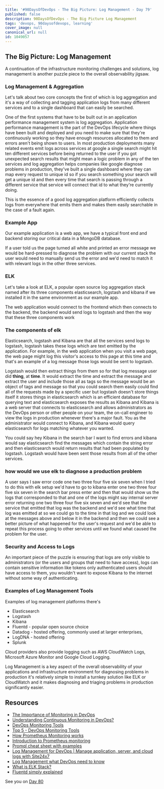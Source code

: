 ```yaml
---
title: '#90DaysOfDevOps - The Big Picture: Log Management - Day 79'
published: false
description: 90DaysOfDevOps - The Big Picture Log Management
tags: 'devops, 90daysofdevops, learning'
cover_image: null
canonical_url: null
id: 1049057
---
```


## The Big Picture: Log Management

A continuation of the infrastructure monitoring challenges and solutions, log management is another puzzle piece to the overall observability jigsaw.

### Log Management & Aggregation

Let's talk about two core concepts the first of which is log aggregation and it's a way of collecting and tagging application logs from many different services and to a single dashboard that can easily be searched.

One of the first systems that have to be built out in an application performance management system is log aggregation. Application performance management is the part of the DevOps lifecycle where things have been built and deployed and you need to make sure that they're continuously working so they have enough resources allocated to them and errors aren't being shown to users. In most production deployments many related events emit logs across services at google a single search might hit ten different services before being returned to the user if you got unexpected search results that might mean a logic problem in any of the ten services and log aggregation helps companies like google diagnose problems in production, they've built a single dashboard where they can map every request to unique id so if you search something your search will get a unique id and then every time that search is passing through a different service that service will connect that id to what they're currently doing.

This is the essence of a good log aggregation platform efficiently collects logs from everywhere that emits them and makes them easily searchable in the case of a fault again.

### Example App

Our example application is a web app, we have a typical front end and backend storing our critical data in a MongoDB database.

If a user told us the page turned all white and printed an error message we would be hard-pressed to diagnose the problem with our current stack the user would need to manually send us the error and we'd need to match it with relevant logs in the other three services.

### ELK

Let's take a look at ELK, a popular open source log aggregation stack named after its three components elasticsearch, logstash and kibana if we installed it in the same environment as our example app.

The web application would connect to the frontend which then connects to the backend, the backend would send logs to logstash and then the way that these three components work

### The components of elk

Elasticsearch, logstash and Kibana are that all the services send logs to logstash, logstash takes these logs which are text emitted by the application. For example, in the web application when you visit a web page, the web page might log this visitor's access to this page at this time and that's an example of a log message those logs would be sent to logstash.

Logstash would then extract things from them so for that log message user did **thing**, at **time**. It would extract the time and extract the message and extract the user and include those all as tags so the message would be an object of tags and message so that you could search them easily could find all of the requests made by a specific user but logstash doesn't store things itself it stores things in elasticsearch which is an efficient database for querying text and elasticsearch exposes the results as Kibana and Kibana is a web server that connects to elasticsearch and allows administrators as the DevOps person or other people on your team, the on-call engineer to view the logs in production whenever there's a major fault. You as the administrator would connect to Kibana, and Kibana would query elasticsearch for logs matching whatever you wanted.

You could say hey Kibana in the search bar I want to find errors and kibana would say elasticsearch find the messages which contain the string error and then elasticsearch would return results that had been populated by logstash. Logstash would have been sent those results from all of the other services.

### how would we use elk to diagnose a production problem

A user says I saw error code one two three four five six seven when I tried to do this with elk setup we'd have to go to kibana enter one two three four five six seven in the search bar press enter and then that would show us the logs that corresponded to that and one of the logs might say internal server error returning one two three four five six seven and we'd see that the service that emitted that log was the backend and we'd see what time that log was emitted at so we could go to the time in that log and we could look at the messages above and below it in the backend and then we could see a better picture of what happened for the user's request and we'd be able to repeat this process going to other services until we found what caused the problem for the user.

### Security and Access to Logs

An important piece of the puzzle is ensuring that logs are only visible to administrators (or the users and groups that need to have access), logs can contain sensitive information like tokens only authenticated users should have access to them, you wouldn't want to expose Kibana to the internet without some way of authenticating.

### Examples of Log Management Tools

Examples of log management platforms there's

- Elasticsearch
- Logstash
- Kibana
- Fluentd - popular open source choice
- Datadog - hosted offering, commonly used at larger enterprises,
- LogDNA - hosted offering
- Splunk

Cloud providers also provide logging such as AWS CloudWatch Logs, Microsoft Azure Monitor and Google Cloud Logging.

Log Management is a key aspect of the overall observability of your applications and infrastructure environment for diagnosing problems in production it's relatively simple to install a turnkey solution like ELK or CloudWatch and it makes diagnosing and triaging problems in production significantly easier.

## Resources

- [The Importance of Monitoring in DevOps](https://www.devopsonline.co.uk/the-importance-of-monitoring-in-devops/)
- [Understanding Continuous Monitoring in DevOps?](https://medium.com/devopscurry/understanding-continuous-monitoring-in-devops-f6695b004e3b)
- [DevOps Monitoring Tools](https://www.youtube.com/watch?v=Zu53QQuYqJ0)
- [Top 5 - DevOps Monitoring Tools](https://www.youtube.com/watch?v=4t71iv_9t_4)
- [How Prometheus Monitoring works](https://www.youtube.com/watch?v=h4Sl21AKiDg)
- [Introduction to Prometheus monitoring](https://www.youtube.com/watch?v=5o37CGlNLr8)
- [Promql cheat sheet with examples](https://www.containiq.com/post/promql-cheat-sheet-with-examples)
- [Log Management for DevOps | Manage application, server, and cloud logs with Site24x7](https://www.youtube.com/watch?v=J0csO_Shsj0)
- [Log Management what DevOps need to know](https://devops.com/log-management-what-devops-teams-need-to-know/)
- [What is ELK Stack?](https://www.youtube.com/watch?v=4X0WLg05ASw)
- [Fluentd simply explained](https://www.youtube.com/watch?v=5ofsNyHZwWE&t=14s)

See you on [Day 80](day80.md)
